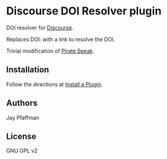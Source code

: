 # Discourse DOI Resolver plugin

DOI resolver for [Discourse](http://discourse.org).

Replaces DOI:<doi> with a link to resolve the DOI.

Trivial modification of
[Pirate Speak](https://github.com/discourse/discourse-pirate-speak). 

## Installation

Follow the directions at [Install a Plugin](https://meta.discourse.org/t/install-a-plugin/19157).

## Authors

Jay Pfaffman

## License

GNU GPL v2
